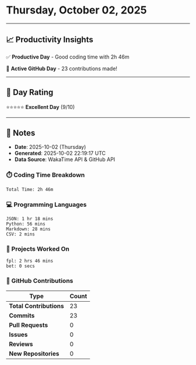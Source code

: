 # Thursday, October 02, 2025

---

## 📈 Productivity Insights

✅ **Productive Day** - Good coding time with 2h 46m

🚀 **Active GitHub Day** - 23 contributions made!

---

## 🎯 Day Rating

⭐⭐⭐⭐⭐ **Excellent Day** (9/10)

---

## 📝 Notes

- **Date**: 2025-10-02 (Thursday)
- **Generated**: 2025-10-02 22:19:17 UTC
- **Data Source**: WakaTime API & GitHub API


### ⏱️ Coding Time Breakdown

```
Total Time: 2h 46m
```

### 💻 Programming Languages

```
JSON: 1 hr 18 mins
Python: 56 mins
Markdown: 28 mins
CSV: 2 mins
```

### 📂 Projects Worked On

```
fpl: 2 hrs 46 mins
bet: 0 secs

```


### 🐙 GitHub Contributions

| Type | Count |
|------|-------|
| **Total Contributions** | 23 |
| **Commits** | 23 |
| **Pull Requests** | 0 |
| **Issues** | 0 |
| **Reviews** | 0 |
| **New Repositories** | 0 |

